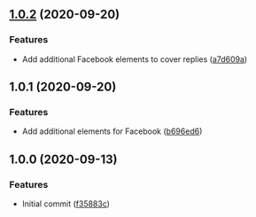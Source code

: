 ## [1.0.2](https://github.com/rbseaver/tampermonkey-scripts/compare/v1.0.1...v1.0.2) (2020-09-20)


### Features

* Add additional Facebook elements to cover replies ([a7d609a](https://github.com/rbseaver/tampermonkey-scripts/commit/a7d609a46836e37ebd9e8ecf90d91b4443c9ffad))



## 1.0.1 (2020-09-20)


### Features

* Add additional elements for Facebook ([b696ed6](https://github.com/rbseaver/tampermonkey-scripts/commit/b696ed6e1a4e43792bbf558170ec4ae65504c335))



## 1.0.0 (2020-09-13)

### Features

* Initial commit ([f35883c](https://github.com/rbseaver/tampermonkey-scripts/commit/f35883cf689ae58ed8be02865c19a55f208f1c3f))